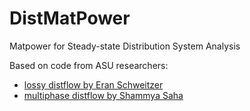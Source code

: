 # DistMatPower
Matpower for Steady-state Distribution System Analysis


Based on code from ASU researchers:
- [lossy distflow by Eran Schweitzer](https://github.com/eranschweitzer/distflow)
- [multiphase distflow by Shammya Saha](https://github.com/sssaha/distflow)
